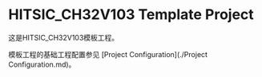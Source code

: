 # HITSIC_CH32V103 Template Project

这是HITSIC_CH32V103模板工程。



模板工程的基础工程配置参见 [Project Configuration](./Project Configuration.md)。

